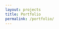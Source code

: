 ```yaml
---
layout: projects
title: Portfolio
permalink: /portfolio/
---
```


<!-- <br>
<a class="twitter-follow-button"
  href="https://twitter.com/virjog"
  data-show-count="true"
  data-size="large">
Follow @virjog
</a> -->